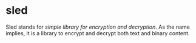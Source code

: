 # sled

Sled stands for _simple library for encryption and decryption_. As the name implies, it is a library to encrypt and decrypt both text and binary content.
